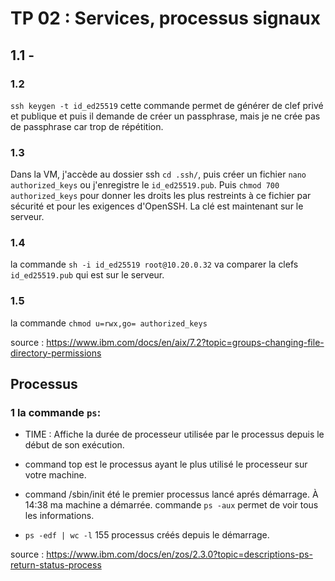 # TP 02 : Services, processus signaux

## 1.1 - 


### 1.2 

`ssh keygen -t id_ed25519` cette commande permet de générer de clef privé et publique et puis il demande de créer un passphrase, mais je ne crée pas de passphrase car trop de répétition.

### 1.3 
Dans la VM, j'accède au dossier ssh `cd .ssh/`, puis créer un fichier `nano authorized_keys` ou j'enregistre le `id_ed25519.pub`. Puis `chmod 700 authorized_keys` pour donner les droits les plus restreints à ce fichier par sécurité et pour les exigences d'OpenSSH. La clé est maintenant sur le serveur.

### 1.4 
la commande `sh -i id_ed25519 root@10.20.0.32` va comparer la clefs `id_ed25519.pub` qui est sur le serveur.

### 1.5
la commande `chmod u=rwx,go= authorized_keys`

source : https://www.ibm.com/docs/en/aix/7.2?topic=groups-changing-file-directory-permissions

## Processus
### 1 la commande `ps`:

- TIME : Affiche la durée de processeur utilisée par le processus depuis le début de son exécution.

- command top est le processus ayant le plus utilisé le processeur sur votre machine.

- command /sbin/init été le premier processus lancé aprés démarrage.
À 14:38 ma machine a démarrée. commande `ps -aux` permet de voir tous les informations.

- `ps -edf | wc -l` 155 processus créés depuis le démarrage.

source : https://www.ibm.com/docs/en/zos/2.3.0?topic=descriptions-ps-return-status-process
